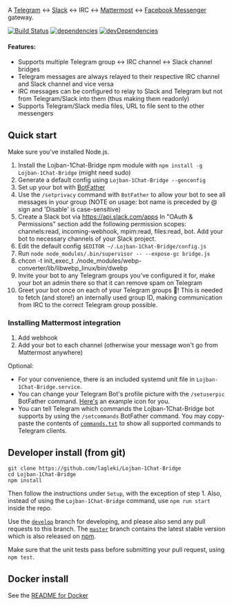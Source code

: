 A [Telegram](https://telegram.org/) ↔ [Slack](https://slack.com) ↔ IRC ↔ [Mattermost](https://mattermost.com/) ↔ [Facebook Messenger](https://facebook.com) gateway.


[![Build Status](https://travis-ci.org/lagleki/Lojban-1Chat-Bridge.svg?branch=develop)](https://travis-ci.org/lagleki/Lojban-1Chat-Bridge)
[![dependencies](https://david-dm.org/lagleki/Lojban-1Chat-Bridge.svg)](https://david-dm.org/lagleki/Lojban-1Chat-Bridge#info=Dependencies)
[![devDependencies](https://david-dm.org/lagleki/Lojban-1Chat-Bridge/dev-status.svg)](https://david-dm.org/lagleki/Lojban-1Chat-Bridge#info=devDependencies)

#### Features:

* Supports multiple Telegram group ↔ IRC channel ↔ Slack channel bridges
* Telegram messages are always relayed to their respective IRC channel and Slack channel and vice versa
* IRC messages can be configured to relay to Slack and Telegram but not from Telegram/Slack into them (thus making them readonly)
* Supports Telegram/Slack media files, URL to file sent to the other messengers

Quick start
-----------

Make sure you've installed Node.js.
1. Install the Lojban-1Chat-Bridge npm module with `npm install -g Lojban-1Chat-Bridge` (might need sudo)
2. Generate a default config using `Lojban-1Chat-Bridge --genconfig`
3. Set up your bot with [BotFather](https://telegram.me/botfather)
4. Use the `/setprivacy` command with `BotFather` to allow your bot to
   see all messages in your group (NOTE on usage: bot name is preceded by @ sign
   and 'Disable' is case-sensitive)
5. Create a Slack bot via https://api.slack.com/apps In "OAuth & Permissions" section add the following  permission scopes: channels:read, incoming-webhook, mpim:read, files:read, bot. Add your bot to necessary channels of your Slack project.
6. Edit the default config `$EDITOR ~/.Lojban-1Chat-Bridge/config.js`
7. Run `node node_modules/.bin/supervisor -- --expose-gc bridge.js`
8. chcon -t init_exec_t ./node_modules/webp-converter/lib/libwebp_linux/bin/dwebp
9. Invite your bot to any Telegram groups you've configured it for, make your bot an admin there so that it can remove spam on Telegram
10. Greet your bot once on each of your Telegram groups :tada:! This is needed
   to fetch (and store!) an internally used group ID, making communication
   from IRC to the correct Telegram group possible.

### Installing Mattermost integration

1. Add webhook
2. Add your bot to each channel (otherwise your message won't go from Mattermost anywhere)

Optional:

- For your convenience, there is an included systemd unit file in
  `Lojban-1Chat-Bridge.service`.
- You can change your Telegram Bot's profile picture with the `/setuserpic`
  BotFather command. [Here's](/icon.png) an example icon for you.
- You can tell Telegram which commands the Lojban-1Chat-Bridge bot supports by using the
  `/setcommands` BotFather command. You may copy-paste the contents of
  [`commands.txt`](/commands.txt) to show all supported commands to Telegram
  clients.

Developer install (from git)
----------------------------

    git clone https://github.com/lagleki/Lojban-1Chat-Bridge
    cd Lojban-1Chat-Bridge
    npm install

Then follow the instructions under `Setup`, with the exception of step 1.
Also, instead of using the `Lojban-1Chat-Bridge` command, use `npm run start` inside the repo.

Use the [`develop`](https://github.com/lagleki/Lojban-1Chat-Bridge/tree/develop) branch for developing, and please also send any pull requests to this branch. The [`master`](https://github.com/lagleki/Lojban-1Chat-Bridge/tree/master) branch contains the latest stable version which is also released on [npm](https://www.npmjs.com/package/Lojban-1Chat-Bridge).

Make sure that the unit tests pass before submitting your pull request, using `npm test`.

Docker install
--------------

See the [README for Docker](Docker_README.md)
